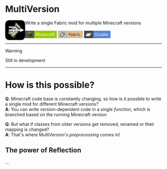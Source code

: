 # MultiVersion

<img src="/multi.svg" height="64px" align="left">
<span align="right">
  Write a single Fabric mod for multiple Minecraft versions<br><br>
  <img src="/badges/minecraft.svg" height="24px"> <img src="/badges/fabric.svg" height="24px"> <img src="/badges/gradle.svg" height="24px">
</span>

<hr>

> [!WARNING]  
> Still in development

<hr>

# How is this possible?

**Q**: Minecraft code base is constantly changing, so how is it possible to write a single mod for different Minecraft versions?<br>
**A**: You can write version-dependent code in a _single function_, which is branched based on the running Minecraft version

**Q**: But what if classes from older versions get removed, renamed or their mapping is changed?<br>
**A**: That's where MultiVersion's _preprocessing_ comes in!

## The power of Reflection
...
